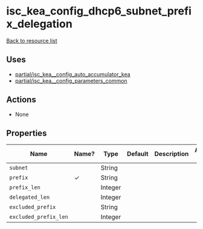 # isc_kea_config_dhcp6_subnet_prefix_delegation

[Back to resource list](README.md#resources)

## Uses

- [partial/isc_kea__config_auto_accumulator_kea](partial/isc_kea__config_auto_accumulator_kea.md)
- [partial/isc_kea__config_parameters_common](partial/isc_kea__config_parameters_common.md)

## Actions

- None

## Properties

| Name                  | Name? | Type    | Default | Description | Allowed Values |
| --------------------- | ----- | ------- | ------- | ----------- | -------------- |
| `subnet`              |       | String  |         |             |                |
| `prefix`              | ✓     | String  |         |             |                |
| `prefix_len`          |       | Integer |         |             |                |
| `delegated_len`       |       | Integer |         |             |                |
| `excluded_prefix`     |       | String  |         |             |                |
| `excluded_prefix_len` |       | Integer |         |             |                |

